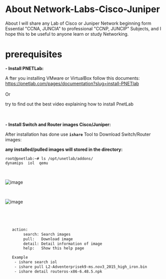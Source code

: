 # About Network-Labs-Cisco-Juniper
About I will share any Lab of Cisco or Juniper Network beginning form Essential "CCNA, JUNCIA" to professional "CCNP, JUNCIP" Subjects, and I hope this to be useful to anyone learn or study Networking.

# prerequisites

**- Install PNETLab:**

A fter you installing VMware or VirtualBox follow this documents: https://pnetlab.com/pages/documentation?slug=install-PNETlab    
</br>
Or 

try to find out the best video explaining how to install PnetLab   
   
</br></br>
**- Install Switch and Router images Cisco/Juniper:**

After installation has done use **`ishare`** Tool to Download Switch/Router images:   </br>

**any installed/pulled images will stored in the directory:** 
```
root@pnetlab:~# ls /opt/unetlab/addons/
dynamips  iol  qemu

```

</br>

![image](https://user-images.githubusercontent.com/78827896/154622839-fa67b0c5-2848-41ab-8dc6-e9f37dcf9296.png)

</br>

![image](https://user-images.githubusercontent.com/78827896/154623877-1c9dee9d-cb24-4ff4-a3b1-6584ddcb2ebc.png)

</br>

   
```diff


   action:
        search: Search images
        pull:   Download image
        detail: Detail information of image
        help:   Show this help page

   Example
    - ishare search iol 
    - ishare pull L2-Adventerprisek9-ms.nov3_2015_high_iron.bin 
    - ishare detail routeros-x86-6.48.5.npk 
```



















